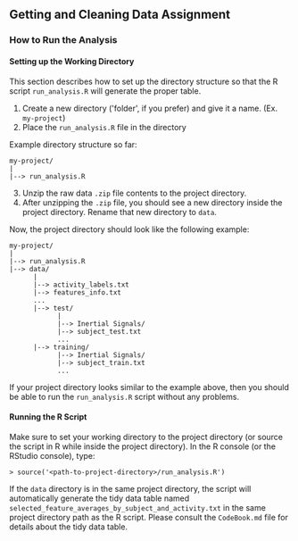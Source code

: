 ## Getting and Cleaning Data Assignment

### How to Run the Analysis

#### Setting up the Working Directory

This section describes how to set up the directory structure so that the R script `run_analysis.R` will generate the proper table.

1. Create a new directory ('folder', if you prefer) and give it a name. (Ex. `my-project`)
2. Place the `run_analysis.R` file in the directory

Example directory structure so far:
```
my-project/
|
|--> run_analysis.R
```

3. Unzip the raw data `.zip` file contents to the project directory.
4. After unzipping the `.zip` file, you should see a new directory inside the project directory. Rename that new directory to `data`. 

Now, the project directory should look like the following example:
```
my-project/
|
|--> run_analysis.R
|--> data/
      |
      |--> activity_labels.txt
      |--> features_info.txt
      ...
      |--> test/
            |
            |--> Inertial Signals/
            |--> subject_test.txt
            ...
      |--> training/
            |--> Inertial Signals/
            |--> subject_train.txt
            ...
```
If your project directory looks similar to the example above, then you should be able to run the `run_analysis.R` script without any problems.

#### Running the R Script

Make sure to set your working directory to the project directory (or source the script in R while inside the project directory). In the R console (or the RStudio console), type:

```
> source('<path-to-project-directory>/run_analysis.R') 
```

If the `data` directory is in the same project directory, the script will automatically generate the tidy data table named `selected_feature_averages_by_subject_and_activity.txt` in the same project directory path as the R script. Please consult the `CodeBook.md` file for details about the tidy data table.
